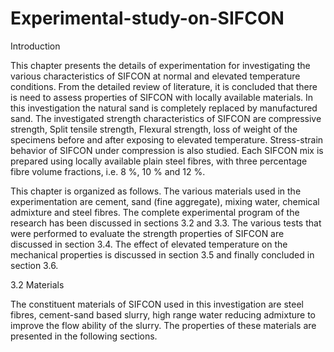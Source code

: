 # Experimental-study-on-SIFCON
Introduction

This chapter presents the details of experimentation for investigating the
various characteristics of SIFCON at normal and elevated temperature conditions.
From the detailed review of literature, it is concluded that there is need to assess
properties of SIFCON with locally available materials. In this investigation the natural
sand is completely replaced by manufactured sand. The investigated strength
characteristics of SIFCON are compressive strength, Split tensile strength, Flexural
strength, loss of weight of the specimens before and after exposing to elevated
temperature. Stress-strain behavior of SIFCON under compression is also studied.
Each SIFCON mix is prepared using locally available plain steel fibres, with three
percentage fibre volume fractions, i.e. 8 %, 10 % and 12 %.

This chapter is organized as follows. The various materials used in the
experimentation are cement, sand (fine aggregate), mixing water, chemical admixture
and steel fibres. The complete experimental program of the research has been
discussed in sections 3.2 and 3.3. The various tests that were performed to evaluate
the strength properties of SIFCON are discussed in section 3.4. The effect of elevated
temperature on the mechanical properties is discussed in section 3.5 and finally
concluded in section 3.6.

3.2 Materials

The constituent materials of SIFCON used in this investigation are steel fibres,
cement-sand based slurry, high range water reducing admixture to improve the flow
ability of the slurry. The properties of these materials are presented in the following
sections.
